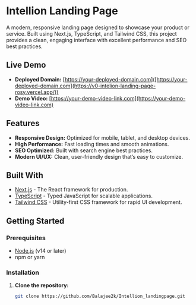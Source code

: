 # Intellion Landing Page

A modern, responsive landing page designed to showcase your product or service. Built using Next.js, TypeScript, and Tailwind CSS, this project provides a clean, engaging interface with excellent performance and SEO best practices.

## Live Demo

- **Deployed Domain:** [https://your-deployed-domain.com]([https://your-deployed-domain.com](https://v0-intelion-landing-page-rosy.vercel.app/))
- **Demo Video:** [https://your-demo-video-link.com](https://your-demo-video-link.com)

## Features

- **Responsive Design:** Optimized for mobile, tablet, and desktop devices.
- **High Performance:** Fast loading times and smooth animations.
- **SEO Optimized:** Built with search engine best practices.
- **Modern UI/UX:** Clean, user-friendly design that’s easy to customize.

## Built With

- [Next.js](https://nextjs.org/) - The React framework for production.
- [TypeScript](https://www.typescriptlang.org/) - Typed JavaScript for scalable applications.
- [Tailwind CSS](https://tailwindcss.com/) - Utility-first CSS framework for rapid UI development.

## Getting Started

### Prerequisites

- [Node.js](https://nodejs.org/) (v14 or later)
- npm or yarn

### Installation

1. **Clone the repository:**

   ```bash
   git clone https://github.com/Balajee2k/Intellion_landingpage.git
